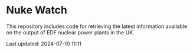 # Nuke Watch

This repository includes code for retrieving the latest information available on the output of EDF nuclear power plants in the UK.

Last updated: 2024-07-10 11:11